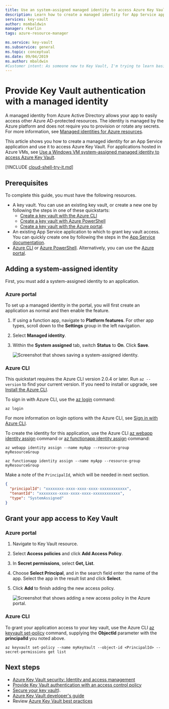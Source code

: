 ```yaml
---
title: Use an system-assigned managed identity to access Azure Key Vault
description: Learn how to create a managed identity for App Service applications and how to use it to access Azure Key Vault
services: key-vault
author: msmbaldwin
manager: rkarlin
tags: azure-resource-manager

ms.service: key-vault
ms.subservice: general
ms.topic: conceptual
ms.date: 09/04/2019
ms.author: mbaldwin
#Customer intent: As someone new to Key Vault, I'm trying to learn basic concepts that can help me understand Key Vault documentation.
---
```

# Provide Key Vault authentication with a managed identity

A managed identity from Azure Active Directory allows your app to easily access other Azure AD-protected resources. The identity is managed by the Azure platform and does not require you to provision or rotate any secrets. For more information, see [Managed identities for Azure resources](../../active-directory/managed-identities-azure-resources/overview.md). 

This article shows you how to create a managed identity for an App Service application and use it to access Azure Key Vault. For applications hosted in Azure VMs, see [Use a Windows VM system-assigned managed identity to access Azure Key Vault](../../active-directory/managed-identities-azure-resources/tutorial-windows-vm-access-nonaad.md).


[!INCLUDE [cloud-shell-try-it.md](../../../includes/cloud-shell-try-it.md)]

## Prerequisites 

To complete this guide, you must have the following resources. 

- A key vault. You can use an existing key vault, or create a new one by following the steps in one of these quickstarts:
   - [Create a key vault with the Azure CLI](../secrets/quick-create-cli.md)
   - [Create a key vault with Azure PowerShell](../secrets/quick-create-powershell.md)
   - [Create a key vault with the Azure portal](../secrets/quick-create-portal.md).
- An existing App Service application to which to grant key vault access. You can quickly create one by following the steps in the [App Service documentation](../../app-service/overview.md).
- [Azure CLI](/cli/azure/install-azure-cli?view=azure-cli-latest) or [Azure PowerShell](/powershell/azure/overview). Alternatively, you can use the [Azure portal](https://portal.azure.com).


## Adding a system-assigned identity 

First, you must add a system-assigned identity to an application. 
 
### Azure portal 

To set up a managed identity in the portal, you will first create an application as normal and then enable the feature. 

1. If using a function app, navigate to **Platform features**. For other app types, scroll down to the **Settings** group in the left navigation. 

1. Select **Managed identity**. 

1. Within the **System assigned** tab, switch **Status** to **On**. Click **Save**. 

   ![Screenshot that shows saving a system-assigned identity.](../media/managed-identity-system-assigned.png)

### Azure CLI

This quickstart requires the Azure CLI version 2.0.4 or later. Run `az --version` to find your current version. If you need to install or upgrade, see [Install the Azure CLI](/cli/azure/install-azure-cli?view=azure-cli-latest). 

To sign in with Azure CLI, use the [az login](/cli/azure/reference-index?view=azure-cli-latest#az-login) command:

```azurecli-interactive
az login
```

For more information on login options with the Azure CLI, see [Sign in with Azure CLI](/cli/azure/authenticate-azure-cli?view=azure-cli-latest). 

To create the identity for this application, use the Azure CLI [az webapp identity assign](/cli/azure/webapp/identity?view=azure-cli-latest#az-webapp-identity-assign) command or [az functionapp identity assign](/cli/azure/functionapp/identity?view=azure-cli-latest#az-functionapp-identity-assign) command:


```azurecli-interactive
az webapp identity assign --name myApp --resource-group myResourceGroup
```

```azurecli-interactive
az functionapp identity assign --name myApp --resource-group myResourceGroup
```

Make a note of the `PrincipalId`, which will be needed in next section.

```json
{
  "principalId": "xxxxxxxx-xxxx-xxxx-xxxx-xxxxxxxxxxxx",
  "tenantId": "xxxxxxxx-xxxx-xxxx-xxxx-xxxxxxxxxxxx",
  "type": "SystemAssigned"
}
```
## Grant your app access to Key Vault 

### Azure portal

1.	Navigate to Key Vault resource. 

1.	Select **Access policies** and click **Add Access Policy**. 

1.	In **Secret permissions**, select **Get, List**. 

1.	Choose **Select Principal**, and in the search field enter the name of the app.  Select the app in the result list and click **Select**. 

1.	Click **Add** to finish adding the new access policy.

	![Screenshot that shows adding a new access policy in the Azure portal.](../media/managed-identity-access-policy.png)

### Azure CLI

To grant your application access to your key vault, use the Azure CLI [az keyvault set-policy](/cli/azure/keyvault?view=azure-cli-latest#az-keyvault-set-policy) command, supplying the **ObjectId** parameter with the **principalId** you noted above.

```azurecli-interactive
az keyvault set-policy --name myKeyVault --object-id <PrincipalId> --secret-permissions get list 
```

## Next steps

- [Azure Key Vault security: Identity and access management](overview-security.md#identity-and-access-management)
- [Provide Key Vault authentication with an access control policy](group-permissions-for-apps.md)
- [Secure your key vault](secure-your-key-vault.md)).
- [Azure Key Vault developer's guide](developers-guide.md)
- Review [Azure Key Vault best practices](best-practices.md)